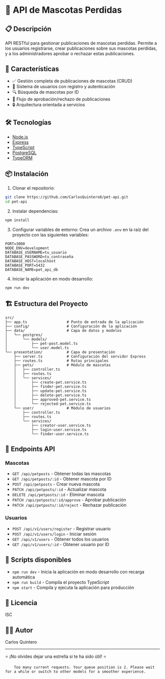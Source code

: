 # 🐾 API de Mascotas Perdidas

## 📋 Descripción
API RESTful para gestionar publicaciones de mascotas perdidas. Permite a los usuarios registrarse, crear publicaciones sobre sus mascotas perdidas, y a los administradores aprobar o rechazar estas publicaciones.

## 🚀 Características
- ✅ Gestión completa de publicaciones de mascotas (CRUD)
- 👤 Sistema de usuarios con registro y autenticación
- 🔍 Búsqueda de mascotas por ID
- 👮 Flujo de aprobación/rechazo de publicaciones
- 🔒 Arquitectura orientada a servicios

## 🛠️ Tecnologías
- [Node.js](https://nodejs.org/)
- [Express](https://expressjs.com/)
- [TypeScript](https://www.typescriptlang.org/)
- [PostgreSQL](https://www.postgresql.org/)
- [TypeORM](https://typeorm.io/)

## 📦 Instalación

1. Clonar el repositorio:
```bash
git clone https://github.com/CarlosQuintero8/pet-api.git
cd pet-api
```

2. Instalar dependencias:
```bash
npm install
```

3. Configurar variables de entorno:
Crea un archivo `.env` en la raíz del proyecto con las siguientes variables:
```
PORT=3000
NODE_ENV=development
DATABASE_USERNAME=tu_usuario
DATABASE_PASSWORD=tu_contraseña
DATABASE_HOST=localhost
DATABASE_PORT=5432
DATABASE_NAME=pet_api_db
```

4. Iniciar la aplicación en modo desarrollo:
```bash
npm run dev
```

## 🏗️ Estructura del Proyecto

```
src/
├── app.ts                  # Punto de entrada de la aplicación
├── config/                 # Configuración de la aplicación
├── data/                   # Capa de datos y modelos
│   └── postgres/
│       └── models/
│           ├── pet-post.model.ts
│           └── user.model.ts
└── presentation/           # Capa de presentación
    ├── server.ts           # Configuración del servidor Express
    ├── routes.ts           # Rutas principales
    ├── pets/               # Módulo de mascotas
    │   ├── controller.ts
    │   ├── routes.ts
    │   └── services/
    │       ├── create-pet.service.ts
    │       ├── finder-pet.service.ts
    │       ├── update-pet.service.ts
    │       ├── delete-pet.service.ts
    │       ├── approved-pet.service.ts
    │       └── rejected-pet.service.ts
    └── user/               # Módulo de usuarios
        ├── controller.ts
        ├── routes.ts
        └── services/
            ├── creator-user.service.ts
            ├── login-user.service.ts
            └── finder-user.service.ts
```

## 📝 Endpoints API

### Mascotas
- `GET /api/petposts` - Obtener todas las mascotas
- `GET /api/petposts/:id` - Obtener mascota por ID
- `POST /api/petposts` - Crear nueva mascota
- `PATCH /api/petposts/:id` - Actualizar mascota
- `DELETE /api/petposts/:id` - Eliminar mascota
- `PATCH /api/petposts/:id/approve` - Aprobar publicación
- `PATCH /api/petposts/:id/reject` - Rechazar publicación

### Usuarios
- `POST /api/v1/users/register` - Registrar usuario
- `POST /api/v1/users/login` - Iniciar sesión
- `GET /api/v1/users` - Obtener todos los usuarios
- `GET /api/v1/users/:id` - Obtener usuario por ID

## 🧪 Scripts disponibles

- `npm run dev` - Inicia la aplicación en modo desarrollo con recarga automática
- `npm run build` - Compila el proyecto TypeScript
- `npm start` - Compila y ejecuta la aplicación para producción

## 📄 Licencia
ISC

## 👨‍💻 Autor
Carlos Quintero

---

⭐ ¡No olvides dejar una estrella si te ha sido útil! ⭐

        Too many current requests. Your queue position is 2. Please wait for a while or switch to other models for a smoother experience.
